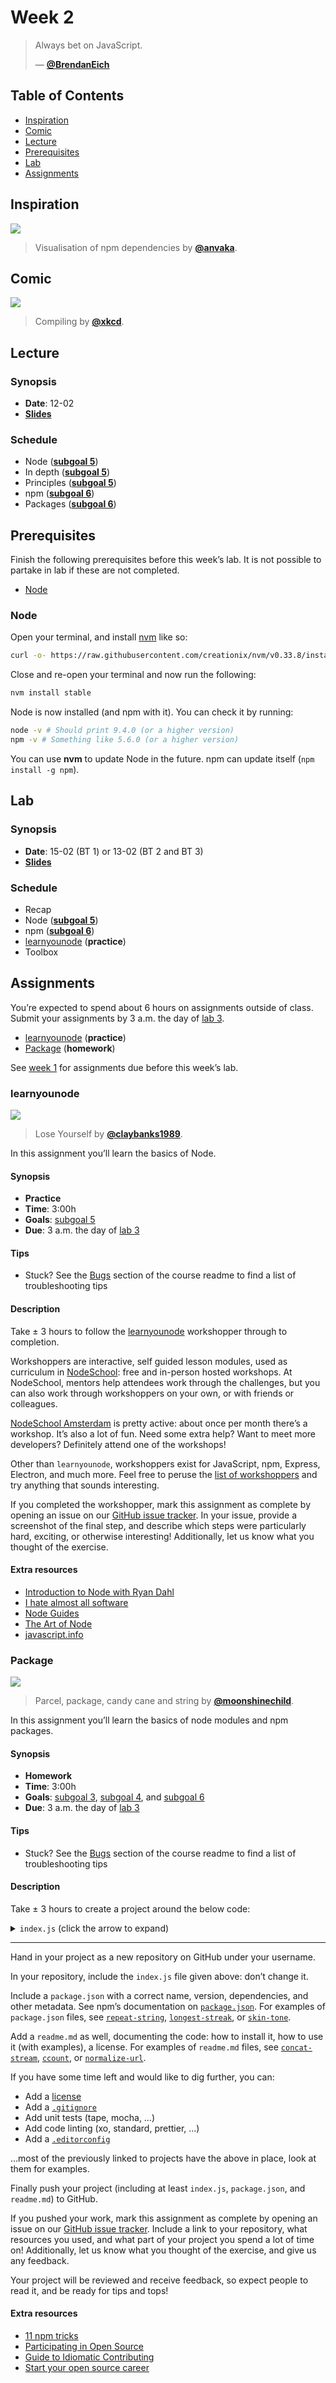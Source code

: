 <!--lint disable no-html-->

# Week 2

> Always bet on JavaScript.
>
> — [**@BrendanEich**][quote-author]

## Table of Contents

*   [Inspiration](#inspiration)
*   [Comic](#comic)
*   [Lecture](#lecture)
*   [Prerequisites](#prerequisites)
*   [Lab](#lab)
*   [Assignments](#assignments)

## Inspiration

[![][inspiration-cover]][inspiration-link]

> Visualisation of npm dependencies by [**@anvaka**][inspiration-author].

## Comic

[![][comic-cover]][comic-link]

> Compiling by [**@xkcd**][comic-author].

## Lecture

### Synopsis

*   **Date**: 12-02
*   [**Slides**][slides-lecture]

### Schedule

*   Node ([**subgoal 5**][s5])
*   In depth ([**subgoal 5**][s5])
*   Principles ([**subgoal 5**][s5])
*   npm ([**subgoal 6**][s6])
*   Packages ([**subgoal 6**][s6])

## Prerequisites

Finish the following prerequisites before this week’s lab.
It is not possible to partake in lab if these are not completed.

*   [Node](#node)

### Node

Open your terminal, and install [nvm](https://github.com/creationix/nvm) like
so:

```sh
curl -o- https://raw.githubusercontent.com/creationix/nvm/v0.33.8/install.sh | bash
```

Close and re-open your terminal and now run the following:

```sh
nvm install stable
```

Node is now installed (and npm with it).  You can check it by running:

```sh
node -v # Should print 9.4.0 (or a higher version)
npm -v # Something like 5.6.0 (or a higher version)
```

You can use **nvm** to update Node in the future.  npm can update itself
(`npm install -g npm`).

## Lab

### Synopsis

*   **Date**: 15-02 (BT 1) or 13-02 (BT 2 and BT 3)
*   [**Slides**][slides-lab]

### Schedule

*   Recap
*   Node ([**subgoal 5**][s5])
*   npm ([**subgoal 6**][s6])
*   [learnyounode](#learnyounode) (**practice**)
*   Toolbox

## Assignments

You’re expected to spend about 6 hours on assignments outside of class.
Submit your assignments by 3 a.m. the day of [lab 3][w3lab].

*   [learnyounode](#learnyounode) (**practice**)
*   [Package](#package) (**homework**)

See [week 1][w1a] for assignments due before this week’s lab.

### learnyounode

[![][learnyounode-cover]][learnyounode-cover-source]

> Lose Yourself by [**@claybanks1989**][learnyounode-cover-author].

In this assignment you’ll learn the basics of Node.

#### Synopsis

*   **Practice**
*   **Time**: 3:00h
*   **Goals**: [subgoal 5][s5]
*   **Due**: 3 a.m. the day of [lab 3][w3lab]

#### Tips

*   Stuck?  See the [Bugs][] section of the course readme to find a list of
    troubleshooting tips

#### Description

Take ± 3 hours to follow the [learnyounode][] workshopper through to completion.

Workshoppers are interactive, self guided lesson modules, used as curriculum in
[NodeSchool][]: free and in-person hosted workshops.
At NodeSchool, mentors help attendees work through the challenges, but you can
also work through workshoppers on your own, or with friends or colleagues.

[NodeSchool Amsterdam][nsa] is pretty active: about once per month there’s a
workshop.
It’s also a lot of fun.
Need some extra help?
Want to meet more developers?
Definitely attend one of the workshops!

Other than `learnyounode`, workshoppers exist for JavaScript, npm, Express,
Electron, and much more.  Feel free to peruse the
[list of workshoppers][workshoppers] and try anything that sounds interesting.

If you completed the workshopper, mark this assignment as complete by opening
an issue on our [GitHub issue tracker][learnyounode-issue].
In your issue, provide a screenshot of the final step, and describe which steps
were particularly hard, exciting, or otherwise interesting!
Additionally, let us know what you thought of the exercise.

#### Extra resources

*   [Introduction to Node with Ryan Dahl](https://youtu.be/jo_B4LTHi3I)
*   [I hate almost all software](http://tinyclouds.org/rant.html)
*   [Node Guides](https://nodejs.org/en/docs/guides/)
*   [The Art of Node](https://github.com/maxogden/art-of-node)
*   [javascript.info](https://javascript.info)

### Package

[![][package-cover]][package-cover-source]

> Parcel, package, candy cane and string by
> [**@moonshinechild**][package-cover-author].

In this assignment you’ll learn the basics of node modules and npm packages.

#### Synopsis

*   **Homework**
*   **Time**: 3:00h
*   **Goals**: [subgoal 3][s3], [subgoal 4][s4], and [subgoal 6][s6]
*   **Due**: 3 a.m. the day of [lab 3][w3lab]

#### Tips

*   Stuck?  See the [Bugs][] section of the course readme to find a list of
    troubleshooting tips

#### Description

Take ± 3 hours to create a project around the below code:

<details>
<summary><code>index.js</code> (click the arrow to expand)</summary>

```javascript
'use strict';

var repeat = require('repeat-string');

/* Expose `vowel` as default function: vowel = require('this package'). */
module.exports = vowel;

/* Add other functions on `vowel`: inner = require('this package').inner. */
vowel.vowel = vowel;
vowel.inner = inner;
vowel.grawlix = grawlix;

var floor = Math.floor;
var defaultCharacter = '*';
var grawlixPattern = '@#$%!&?';
var vowels = /[aeiouy]/g;

/* `butt` > `b*tt` */
function vowel(value, character) {
  return value.replace(vowels, character || defaultCharacter);
}

/* `butt` > `b**t` */
function inner(value, character) {
  if (value.length <= 2) {
    return value;
  }

  return value.charAt(0) +
    repeat(character || defaultCharacter, value.length - 2) +
    value.charAt(value.length - 1);
}

/* `butt` > `@#$%` */
function grawlix(value, pattern) {
  var chars = pattern || grawlixPattern;
  var length = typeof value === 'number' ? value : value.length;
  var count = chars.length;
  return repeat(chars, floor(length / count)) + chars.slice(0, length % count);
}
```

</details>

* * *

Hand in your project as a new repository on GitHub under your username.

In your repository, include the `index.js` file given above: don’t change it.

Include a `package.json` with a correct name, version, dependencies, and other
metadata.
See npm’s documentation on [`package.json`](https://docs.npmjs.com/files/package.json).
For examples of `package.json` files, see
[`repeat-string`](https://github.com/jonschlinkert/repeat-string/blob/master/package.json),
[`longest-streak`](https://github.com/wooorm/longest-streak/blob/master/package.json),
or [`skin-tone`](https://github.com/sindresorhus/skin-tone/blob/master/package.json).

Add a `readme.md` as well, documenting the code: how to install it, how to use
it (with examples), a license.
For examples of `readme.md` files, see
[`concat-stream`](https://github.com/maxogden/concat-stream#readme),
[`ccount`](https://github.com/wooorm/ccount#readme),
or [`normalize-url`](https://github.com/sindresorhus/normalize-url#readme).

If you have some time left and would like to dig further, you can:

*   Add a [license](https://help.github.com/articles/licensing-a-repository/)
*   Add a [`.gitignore`](https://help.github.com/articles/ignoring-files/)
*   Add unit tests (tape, mocha, …)
*   Add code linting (xo, standard, prettier, …)
*   Add a [`.editorconfig`](http://editorconfig.org)

…most of the previously linked to projects have the above in place, look at
them for examples.

Finally push your project (including at least `index.js`, `package.json`, and
`readme.md`) to GitHub.

If you pushed your work, mark this assignment as complete by opening an issue
on our [GitHub issue tracker][package-issue].
Include a link to your repository, what resources you used, and what part of
your project you spend a lot of time on!
Additionally, let us know what you thought of the exercise, and give us any
feedback.

Your project will be reviewed and receive feedback, so expect people to read it,
and be ready for tips and tops!

#### Extra resources

*   [11 npm tricks](https://nodesource.com/blog/eleven-npm-tricks-that-will-knock-your-wombat-socks-off/)
*   [Participating in Open Source](https://github.com/btford/participating-in-open-source)
*   [Guide to Idiomatic Contributing](https://github.com/jonschlinkert/idiomatic-contributing)
*   [Start your open source career](https://blog.algolia.com/start-your-open-source-career/)

[bugs]: readme.md#bugs

[quote-author]: https://twitter.com/BrendanEich

[inspiration-cover]: images/npmgraph.png

[inspiration-link]: http://npm.anvaka.com/#/view/2d/express

[inspiration-author]: https://github.com/anvaka

[comic-cover]: https://imgs.xkcd.com/comics/compiling.png

[comic-link]: https://www.xkcd.com/303/

[comic-author]: https://xkcd.com

[slides-lecture]: https://docs.google.com/presentation/d/16uT5GMOcTcs2xcbqvlCb3RetpFATil5nmXyZK7uvEdc/edit?usp=sharing

[slides-lab]: https://docs.google.com/presentation/d/1cTwY3K4cvL1lObbCjgg2hCGbzdTCWEfIEMyiubzrOCU/edit?usp=sharing

[w3lab]: week-3.md#lab

[w1a]: week-1.md#assignments

[s3]: readme.md#subgoal-3

[s4]: readme.md#subgoal-4

[s5]: readme.md#subgoal-5

[s6]: readme.md#subgoal-6

[learnyounode-cover]: images/learnyounode.jpg

[learnyounode-cover-source]: https://unsplash.com/photos/GX8KBbVmC6c

[learnyounode-cover-author]: https://unsplash.com/@claybanks

[learnyounode-issue]: https://github.com/cmda-be/course-17-18/issues/new?title=learnyounode%20assignment&labels=week-2%2Cweek-2%3Alearnyounode

[learnyounode]: https://github.com/workshopper/learnyounode#readme

[nodeschool]: https://nodeschool.io

[nsa]: https://nodeschool.io/amsterdam/

[workshoppers]: https://nodeschool.io/#workshopper-list

[package-cover]: images/package.jpg

[package-cover-source]: https://unsplash.com/photos/fV4-DdSdcpI

[package-cover-author]: https://unsplash.com/@moonshinechild

[package-issue]: https://github.com/cmda-be/course-17-18/issues/new?title=Package%20assignment&labels=week-2%2Cweek-2%3Apackage
